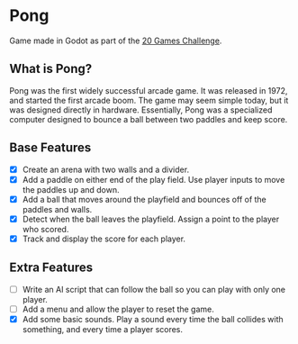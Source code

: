 # Pong

Game made in Godot as part of the [20 Games Challenge](https://20_games_challenge.gitlab.io/).

## What is Pong?

Pong was the first widely successful arcade game. It was released in 1972, and started the first arcade boom. The game may seem simple today, but it was designed directly in hardware. Essentially, Pong was a specialized computer designed to bounce a ball between two paddles and keep score.

## Base Features

- [x] Create an arena with two walls and a divider.
- [x] Add a paddle on either end of the play field. Use player inputs to move the paddles up and down.
- [x] Add a ball that moves around the playfield and bounces off of the paddles and walls.
- [x] Detect when the ball leaves the playfield. Assign a point to the player who scored.
- [x] Track and display the score for each player.

## Extra Features

- [ ] Write an AI script that can follow the ball so you can play with only one player.
- [ ] Add a menu and allow the player to reset the game.
- [x] Add some basic sounds. Play a sound every time the ball collides with something, and every time a player scores.
